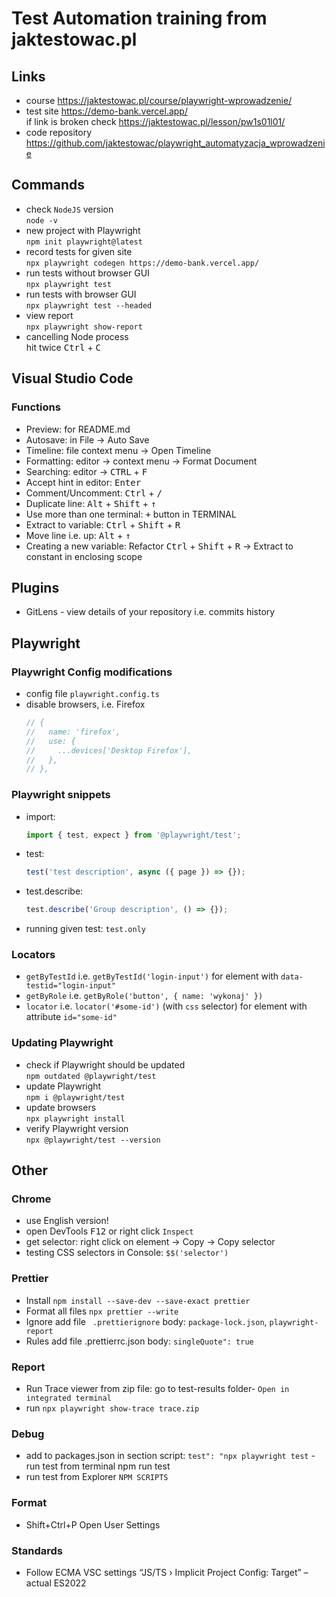 # Test Automation training from jaktestowac.pl

## Links

- course https://jaktestowac.pl/course/playwright-wprowadzenie/
- test site https://demo-bank.vercel.app/  
  if link is broken check https://jaktestowac.pl/lesson/pw1s01l01/
- code repository https://github.com/jaktestowac/playwright_automatyzacja_wprowadzenie

## Commands

- check `NodeJS` version  
  `node -v`
- new project with Playwright  
  `npm init playwright@latest`
- record tests for given site  
  `npx playwright codegen https://demo-bank.vercel.app/`
- run tests without browser GUI  
  `npx playwright test`
- run tests with browser GUI  
  `npx playwright test --headed`
- view report  
  `npx playwright show-report`
- cancelling Node process  
  hit twice <kbd>Ctrl</kbd> + <kbd>C</kbd>

## Visual Studio Code

### Functions

- Preview: for README.md
- Autosave: in File -> Auto Save
- Timeline: file context menu -> Open Timeline
- Formatting: editor -> context menu -> Format Document
- Searching: editor -> <kbd>CTRL</kbd> + <kbd>F</kbd>
- Accept hint in editor: <kbd>Enter</kbd>
- Comment/Uncomment: <kbd>Ctrl</kbd> + <kbd>/</kbd>
- Duplicate line: <kbd>Alt</kbd> + <kbd>Shift</kbd> + <kbd>↑</kbd>
- Use more than one terminal: <kbd>+</kbd> button in TERMINAL
- Extract to variable: <kbd>Ctrl</kbd> + <kbd>Shift</kbd> + <kbd>R</kbd>
- Move line i.e. up: <kbd>Alt</kbd> + <kbd>↑</kbd>
- Creating a new variable: Refactor <kbd>Ctrl</kbd> + <kbd>Shift</kbd> + <kbd>R</kbd> -> Extract to constant in enclosing scope

## Plugins

- GitLens - view details of your repository i.e. commits history

## Playwright

### Playwright Config modifications

- config file `playwright.config.ts`
- disable browsers, i.e. Firefox
  ```javascript
  // {
  //   name: 'firefox',
  //   use: {
  //     ...devices['Desktop Firefox'],
  //   },
  // },
  ```

### Playwright snippets

- import:
  ```typescript
  import { test, expect } from '@playwright/test';
  ```
- test:
  ```typescript
  test('test description', async ({ page }) => {});
  ```
- test.describe:

  ```typescript
  test.describe('Group description', () => {});
  ```

- running given test: `test.only`

### Locators

- `getByTestId` i.e. `getByTestId('login-input')` for element with `data-testid="login-input"`
- `getByRole` i.e. `getByRole('button', { name: 'wykonaj' })`
- `locator` i.e. `locator('#some-id')` (with `css` selector) for element with attribute `id="some-id"`

### Updating Playwright

- check if Playwright should be updated  
  `npm outdated @playwright/test`
- update Playwright  
  `npm i @playwright/test`
- update browsers  
  `npx playwright install`
- verify Playwright version  
  `npx @playwright/test --version`

## Other

### Chrome

- use English version!
- open DevTools <kbd>F12</kbd> or right click `Inspect`
- get selector: right click on element -> Copy -> Copy selector
- testing CSS selectors in Console: `$$('selector')`

### Prettier

- Install `npm install --save-dev --save-exact prettier`
- Format all files `npx prettier --write`
- Ignore add file ` .prettierignore` body: `package-lock.json`,
  `playwright-report`
- Rules add file .prettierrc.json body: `singleQuote": true`

### Report

- Run Trace viewer from zip file: go to test-results folder- `Open in integrated terminal`
- run `npx playwright show-trace trace.zip`

### Debug

- add to packages.json in section script: `test": "npx playwright test`
  -run test from terminal npm run test
- run test from Explorer `NPM SCRIPTS`

### Format

- Shift+Ctrl+P Open User Settings

### Standards

- Follow ECMA VSC settings “JS/TS › Implicit Project Config: Target” – actual ES2022
